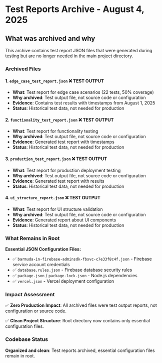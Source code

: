 # Test Reports Archive - August 4, 2025

## What was archived and why

This archive contains test report JSON files that were generated during testing but are no longer needed in the main project directory.

### Archived Files

#### 1. `edge_case_test_report.json` ❌ TEST OUTPUT
- **What**: Test report for edge case scenarios (22 tests, 50% coverage)
- **Why archived**: Test output file, not source code or configuration
- **Evidence**: Contains test results with timestamps from August 1, 2025
- **Status**: Historical test data, not needed for production

#### 2. `functionality_test_report.json` ❌ TEST OUTPUT
- **What**: Test report for functionality testing
- **Why archived**: Test output file, not source code or configuration
- **Evidence**: Generated test report with timestamps
- **Status**: Historical test data, not needed for production

#### 3. `production_test_report.json` ❌ TEST OUTPUT
- **What**: Test report for production deployment testing
- **Why archived**: Test output file, not source code or configuration
- **Evidence**: Generated test report with results
- **Status**: Historical test data, not needed for production

#### 4. `ui_structure_report.json` ❌ TEST OUTPUT
- **What**: Test report for UI structure validation
- **Why archived**: Test output file, not source code or configuration
- **Evidence**: Generated report about UI components
- **Status**: Historical test data, not needed for production

### What Remains in Root

**Essential JSON Configuration Files:**
- ✅ `barmuda-in-firebase-adminsdk-fbsvc-c7e33f8c4f.json` - Firebase service account credentials
- ✅ `database.rules.json` - Firebase database security rules
- ✅ `package.json` / `package-lock.json` - Node.js dependencies
- ✅ `vercel.json` - Vercel deployment configuration

### Impact Assessment

✅ **Zero Production Impact**: All archived files were test output reports, not configuration or source code.

✅ **Clean Project Structure**: Root directory now contains only essential configuration files.

### Codebase Status

**Organized and clean**: Test reports archived, essential configuration files remain in root.